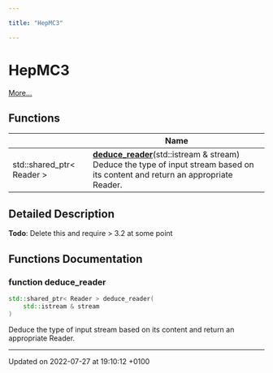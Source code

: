 ```yaml
---

title: "HepMC3"

---
```


# HepMC3

 [More...](#detailed-description)

## Functions

|                | Name           |
| -------------- | -------------- |
| std::shared_ptr< Reader > | **[deduce_reader](http://example.org/namespaces/namespacehepmc3/#function-deduce-reader)**(std::istream & stream)<br>Deduce the type of input stream based on its content and return an appropriate Reader.  |

## Detailed Description


**Todo**: Delete this and require > 3.2 at some point 

## Functions Documentation

### function deduce_reader

```cpp
std::shared_ptr< Reader > deduce_reader(
    std::istream & stream
)
```

Deduce the type of input stream based on its content and return an appropriate Reader. 





-------------------------------

Updated on 2022-07-27 at 19:10:12 +0100
